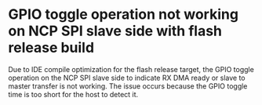 # GPIO toggle operation not working on NCP SPI slave side with flash release build 

Due to IDE compile optimization for the flash release target, the GPIO toggle operation on the NCP SPI slave side to indicate RX DMA ready or slave to master transfer is not working. The issue occurs because the GPIO toggle time is too short for the host to detect it.